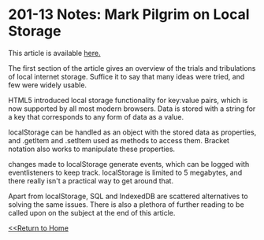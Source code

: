 # 201-13 Notes: Mark Pilgrim on Local Storage

This article is available [here.](http://diveinto.html5doctor.com/storage.html)

The first section of the article gives an overview of the trials and tribulations of local internet storage. Suffice it to say that many ideas were tried, and few were widely usable. 

HTML5 introduced local storage functionality for key:value pairs, which is now supported by all most modern browsers. Data is stored with a string for a key that corresponds to any form of data as a value. 

localStorage can be handled as an object with the stored data as properties, and .getItem and .setItem used as methods to access them. Bracket notation also works to manipulate these properties. 

changes made to localStorage generate events, which can be logged with eventlisteners to keep track. localStorage is limited to 5 megabytes, and there really isn't a practical way to get around that. 

Apart from localStorage, SQL and IndexedDB are scattered alternatives to solving the same issues. There is also a plethora of further reading to be called upon on the subject at the end of this article. 


[<<Return to Home](../README.md)